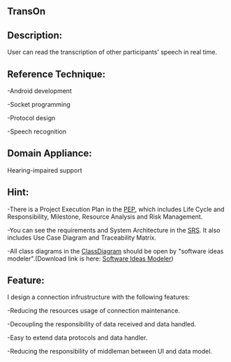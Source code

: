 TransOn
----
Description:
----
User can read the transcription of other participants' speech in real time.

Reference Technique:  
----

-Android development

-Socket programming

-Protocol design

-Speech recognition

Domain Appliance:
----
Hearing-impaired support


Hint:
-----
-There is a Project Execution Plan in the [PEP](./PEP/), which includes Life Cycle and Responsibility, Milestone, Resource Analysis and Risk Management.

-You can see the requirements and System Architecture in the [SRS](./SRS/SRS_v0.docx). It also includes Use Case Diagram and Traceability Matrix. 

-All class diagrams in the [ClassDiagram](./ClassDiagram/) should be open by "software ideas modeler".(Download link is here: [Software Ideas Modeler](https://www.softwareideas.net/))

Feature:
-----
I design a connection infrustructure with the following features:

-Reducing the resources usage of connection maintenance.

-Decoupling the responsibility of data received and data handled.

-Easy to extend data protocols and data handler.

-Reducing the responsibility of middleman between UI and data model.

	